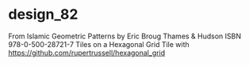 # design_82
From Islamic Geometric Patterns by Eric Broug Thames &amp; Hudson  ISBN 978-0-500-28721-7
Tiles on a Hexagonal Grid
Tile with https://github.com/rupertrussell/hexagonal_grid

